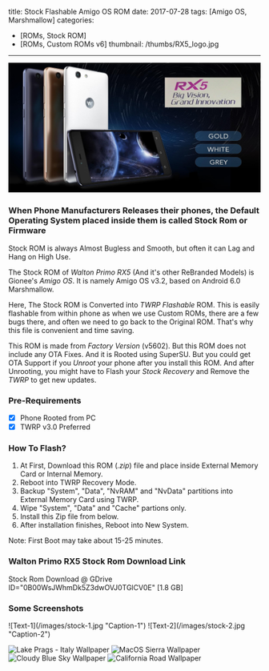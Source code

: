 title: Stock Flashable Amigo OS ROM
date: 2017-07-28
tags: [Amigo OS, Marshmallow]
categories:
- [ROMs, Stock ROM]
- [ROMs, Custom ROMs v6]
thumbnail: /thumbs/RX5_logo.jpg
---

![Banner](/images/banner.jpg)

### When Phone Manufacturers Releases their phones, the Default Operating System placed inside them is called Stock Rom or Firmware

Stock ROM is always Almost Bugless and Smooth, but often it can Lag and Hang on High Use.

The Stock ROM of _Walton Primo RX5_ (And it's other ReBranded Models) is Gionee's _Amigo OS_.
It is namely Amigo OS v3.2, based on Android 6.0 Marshmallow.

Here, The Stock ROM is Converted into _TWRP Flashable_ ROM.
This is easily flashable from within phone as when we use Custom ROMs, there are a few bugs there, and often we need to go back to the Original ROM. That's why this file is convenient and time saving.

This ROM is made from _Factory Version_ (v5602). But this ROM does not include any OTA Fixes.
And it is Rooted using SuperSU.
But you could get OTA Support if you _Unroot_ your phone after you install this ROM. And after Unrooting, you might have to Flash your _Stock Recovery_ and Remove the _TWRP_ to get new updates.

### Pre-Requirements

- [x] Phone Rooted from PC
- [x] TWRP v3.0 Preferred

### How To Flash?

1. At First, Download this ROM (_.zip_) file and place inside External Memory Card or Internal Memory.
2. Reboot into TWRP Recovery Mode.
3. Backup "System", "Data", "NvRAM" and "NvData" partitions into External Memory Card using TWRP.
4. Wipe "System", "Data" and "Cache" partions only.
5. Install this Zip file from below.
6. After installation finishes, Reboot into New System.

Note: First Boot may take about 15-25 minutes.

### Walton Primo RX5 Stock Rom Download Link

Stock Rom Download @ GDrive ID="0B00WsJWhmDk5Z3dwOVJ0TGlCV0E" [1.8 GB]

### Some Screenshots

<div class="justified-gallery">
![Text-1](/images/stock-1.jpg "Caption-1")
![Text-2](/images/stock-2.jpg "Caption-2")

![Lake Prags - Italy Wallpaper](https://www.hdwallpapers.net/previews/lake-prags-italy-1053.jpg)
![MacOS Sierra Wallpaper](https://www.hdwallpapers.net/previews/macos-sierra-1021.jpg)
![Cloudy Blue Sky Wallpaper](https://www.hdwallpapers.net/previews/cloudy-blue-sky-1048.jpg)
![California Road Wallpaper](https://www.hdwallpapers.net/previews/california-road-1016.jpg)
</div>

